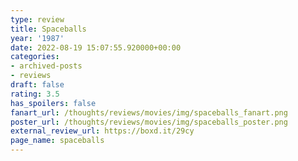 ```yaml
---
type: review
title: Spaceballs
year: '1987'
date: 2022-08-19 15:07:55.920000+00:00
categories:
- archived-posts
- reviews
draft: false
rating: 3.5
has_spoilers: false
fanart_url: /thoughts/reviews/movies/img/spaceballs_fanart.png
poster_url: /thoughts/reviews/movies/img/spaceballs_poster.png
external_review_url: https://boxd.it/29cy
page_name: spaceballs
---
```


